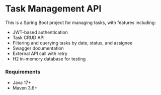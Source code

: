 # Task Management API

This is a Spring Boot project for managing tasks, with features including:
- JWT-based authentication
- Task CRUD API
- Filtering and querying tasks by date, status, and assignee
- Swagger documentation
- External API call with retry
- H2 in-memory database for testing

### Requirements
- Java 17+
- Maven 3.6+
